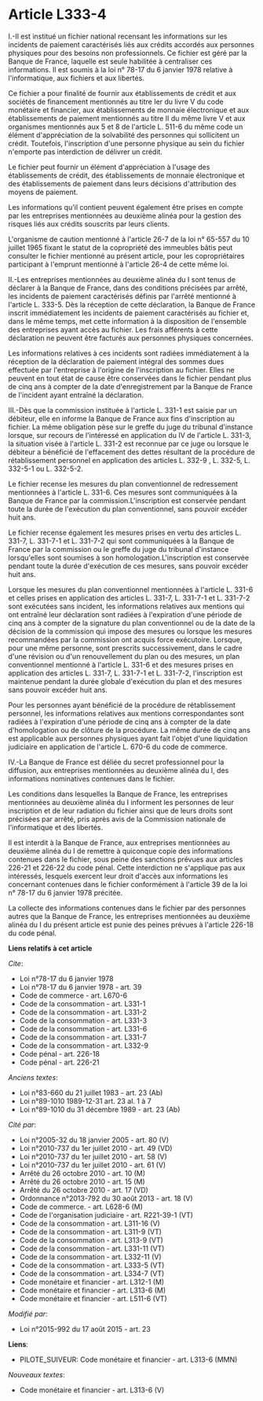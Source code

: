 # Article L333-4

I.-Il est institué un fichier national recensant les informations sur les incidents de paiement caractérisés liés aux crédits
accordés aux personnes physiques pour des besoins non professionnels. Ce fichier est géré par la Banque de France, laquelle
est seule habilitée à centraliser ces informations. Il est soumis à la loi n° 78-17 du 6 janvier 1978 relative à
l'informatique, aux fichiers et aux libertés. 

Ce fichier a pour finalité de fournir aux établissements de crédit et aux sociétés de financement mentionnés au titre Ier du
livre V du code monétaire et financier, aux établissements de monnaie électronique et aux établissements de paiement
mentionnés au titre II du même livre V et aux organismes mentionnés aux 5 et 8 de l'article L. 511-6 du même code un élément
d'appréciation de la solvabilité des personnes qui sollicitent un crédit. Toutefois, l'inscription d'une personne physique au
sein du fichier n'emporte pas interdiction de délivrer un crédit. 

Le fichier peut fournir un élément d'appréciation à l'usage des établissements de crédit, des établissements de monnaie
électronique et des établissements de paiement dans leurs décisions d'attribution des moyens de paiement. 

Les informations qu'il contient peuvent également être prises en compte par les entreprises mentionnées au deuxième alinéa
pour la gestion des risques liés aux crédits souscrits par leurs clients.

L'organisme de caution mentionné à l'article 26-7 de la loi n° 65-557 du 10 juillet 1965 fixant le statut de la copropriété
des immeubles bâtis peut consulter le fichier mentionné au présent article, pour les copropriétaires participant à l'emprunt
mentionné à l'article 26-4 de cette même loi.  

II.-Les entreprises mentionnées au deuxième alinéa du I sont tenus de déclarer à la Banque de France, dans des conditions
précisées par arrêté, les incidents de paiement caractérisés définis par l'arrêté mentionné à l'article L. 333-5. Dès la
réception de cette déclaration, la Banque de France inscrit immédiatement les incidents de paiement caractérisés au fichier
et, dans le même temps, met cette information à la disposition de l'ensemble des entreprises ayant accès au fichier. Les
frais afférents à cette déclaration ne peuvent être facturés aux personnes physiques concernées. 

Les informations relatives à ces incidents sont radiées immédiatement à la réception de la déclaration de paiement intégral
des sommes dues effectuée par l'entreprise à l'origine de l'inscription au fichier. Elles ne peuvent en tout état de cause
être conservées dans le fichier pendant plus de cinq ans à compter de la date d'enregistrement par la Banque de France de
l'incident ayant entraîné la déclaration. 

III.-Dès que la commission instituée à l'article L. 331-1 est saisie par un débiteur, elle en informe la Banque de France aux
fins d'inscription au fichier. La même obligation pèse sur le greffe du juge du tribunal d'instance lorsque, sur recours de
l'intéressé en application du IV de l'article L. 331-3, la situation visée à l'article L. 331-2 est reconnue par ce juge ou
lorsque le débiteur a bénéficié de l'effacement des dettes résultant de la procédure de rétablissement personnel en
application des articles L. 332-9 , L. 332-5, L. 332-5-1 ou L. 332-5-2. 

Le fichier recense les mesures du plan conventionnel de redressement mentionnées à l'article L. 331-6. Ces mesures sont
communiquées à la Banque de France par la commission.L'inscription est conservée pendant toute la durée de l'exécution du
plan conventionnel, sans pouvoir excéder huit ans. 

Le fichier recense également les mesures prises en vertu des articles L. 331-7, L. 331-7-1 et L. 331-7-2 qui sont
communiquées à la Banque de France par la commission ou le greffe du juge du tribunal d'instance lorsqu'elles sont soumises à
son homologation.L'inscription est conservée pendant toute la durée d'exécution de ces mesures, sans pouvoir excéder huit
ans. 

Lorsque les mesures du plan conventionnel mentionnées à l'article L. 331-6 et celles prises en application des articles L.
331-7, L. 331-7-1 et L. 331-7-2 sont exécutées sans incident, les informations relatives aux mentions qui ont entraîné leur
déclaration sont radiées à l'expiration d'une période de cinq ans à compter de la signature du plan conventionnel ou de la
date de la décision de la commission qui impose des mesures ou lorsque les mesures recommandées par la commission ont acquis
force exécutoire. Lorsque, pour une même personne, sont prescrits successivement, dans le cadre d'une révision ou d'un
renouvellement du plan ou des mesures, un plan conventionnel mentionné à l'article L. 331-6 et des mesures prises en
application des articles L. 331-7, L. 331-7-1 et L. 331-7-2, l'inscription est maintenue pendant la durée globale d'exécution
du plan et des mesures sans pouvoir excéder huit ans. 

Pour les personnes ayant bénéficié de la procédure de rétablissement personnel, les informations relatives aux mentions
correspondantes sont radiées à l'expiration d'une période de cinq ans à compter de la date d'homologation ou de clôture de la
procédure. La même durée de cinq ans est applicable aux personnes physiques ayant fait l'objet d'une liquidation judiciaire
en application de l'article L. 670-6 du code de commerce. 

IV.-La Banque de France est déliée du secret professionnel pour la diffusion, aux entreprises mentionnées au deuxième alinéa
du I, des informations nominatives contenues dans le fichier. 

Les conditions dans lesquelles la Banque de France, les entreprises mentionnées au deuxième alinéa du I informent les
personnes de leur inscription et de leur radiation du fichier ainsi que de leurs droits sont précisées par arrêté, pris après
avis de la Commission nationale de l'informatique et des libertés. 

Il est interdit à la Banque de France, aux entreprises mentionnées au deuxième alinéa du I de remettre à quiconque copie des
informations contenues dans le fichier, sous peine des sanctions prévues aux articles 226-21 et 226-22 du code pénal. Cette
interdiction ne s'applique pas aux intéressés, lesquels exercent leur droit d'accès aux informations les concernant contenues
dans le fichier conformément à l'article 39 de la loi n° 78-17 du 6 janvier 1978 précitée. 

La collecte des informations contenues dans le fichier par des personnes autres que la Banque de France, les entreprises
mentionnées au deuxième alinéa du I du présent article est punie des peines prévues à l'article 226-18 du code pénal.

**Liens relatifs à cet article**

_Cite_:

  - Loi n°78-17 du 6 janvier 1978
  - Loi n°78-17 du 6 janvier 1978 - art. 39
  - Code de commerce - art. L670-6
  - Code de la consommation - art. L331-1
  - Code de la consommation - art. L331-2
  - Code de la consommation - art. L331-3
  - Code de la consommation - art. L331-6
  - Code de la consommation - art. L331-7
  - Code de la consommation - art. L332-9
  - Code pénal - art. 226-18
  - Code pénal - art. 226-21

_Anciens textes_:

  - Loi n°83-660 du 21 juillet 1983 - art. 23 (Ab)
  - Loi n°89-1010 1989-12-31 art. 23 al. 1 à 7
  - Loi n°89-1010 du 31 décembre 1989 - art. 23 (Ab)

_Cité par_:

  - Loi n°2005-32 du 18 janvier 2005 - art. 80 (V)
  - Loi n°2010-737 du 1er juillet 2010 - art. 49 (VD)
  - Loi n°2010-737 du 1er juillet 2010 - art. 58 (V)
  - Loi n°2010-737 du 1er juillet 2010 - art. 61 (V)
  - Arrêté du 26 octobre 2010 - art. 10 (M)
  - Arrêté du 26 octobre 2010 - art. 15 (M)
  - Arrêté du 26 octobre 2010 - art. 17 (VD)
  - Ordonnance n°2013-792 du 30 août 2013 - art. 18 (V)
  - Code de commerce. - art. L628-6 (M)
  - Code de l'organisation judiciaire - art. R221-39-1 (VT)
  - Code de la consommation - art. L311-16 (V)
  - Code de la consommation - art. L311-9 (VT)
  - Code de la consommation - art. L313-9 (VT)
  - Code de la consommation - art. L331-11 (VT)
  - Code de la consommation - art. L332-11 (V)
  - Code de la consommation - art. L333-5 (VT)
  - Code de la consommation - art. L334-7 (VT)
  - Code monétaire et financier - art. L312-1 (M)
  - Code monétaire et financier - art. L313-6 (M)
  - Code monétaire et financier - art. L511-6 (VT)

_Modifié par_:

  - Loi n°2015-992 du 17 août 2015 - art. 23

**Liens**:

  - PILOTE_SUIVEUR: Code monétaire et financier - art. L313-6 (MMN)

_Nouveaux textes_:

  - Code monétaire et financier - art. L313-6 (V)
